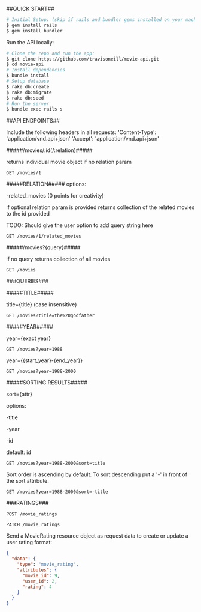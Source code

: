 ##QUICK START##
```bash
# Initial Setup: (skip if rails and bundler gems installed on your machine) requires Ruby
$ gem install rails
$ gem install bundler
```
Run the API locally:
```bash
# Clone the repo and run the app:
$ git clone https://github.com/travisoneill/movie-api.git
$ cd movie-api
# Install dependencies
$ bundle install
# Setup database
$ rake db:create
$ rake db:migrate
$ rake db:seed
# Run the server
$ bundle exec rails s
```

##API ENDPOINTS##

Include the following headers in all requests:
'Content-Type': 'application/vnd.api+json'
'Accept': 'application/vnd.api+json'

#####/movies/:id(/:relation)#####

returns individual movie object if no relation param
```
GET /movies/1
```
#####RELATION#####
options:

-related_movies (0 points for creativity)

if optional relation param is provided returns collection of the related
movies to the id provided

TODO: Should give the user option to add query string here

```
GET /movies/1/related_movies
```

#####/movies?{query}#####

if no query returns collection of all movies
```
GET /movies
```

###QUERIES###

#####TITLE#####

title={title} (case insensitive)
```
GET /movies?title=the%20godfather
```

#####YEAR#####

year={exact year}

```
GET /movies?year=1988
```
year={{start_year}-{end_year}}
```
GET /movies?year=1988-2000
```

#####SORTING RESULTS#####

sort={attr}

options:

-title

-year

-id

default: id
```
GET /movies?year=1988-2000&sort=title
```

Sort order is ascending by default.  To sort descending put a '-' in front
of the sort attribute.

```
GET /movies?year=1988-2000&sort=-title
```

###RATINGS###

```
POST /movie_ratings
```

```
PATCH /movie_ratings
```

Send a MovieRating resource object as request data to create or update a user rating
format:

```json
{
  "data": {
    "type": "movie_rating",
    "attributes": {
      "movie_id": 9,
      "user_id": 2,
      "rating": 4
    }
  }
}
```
